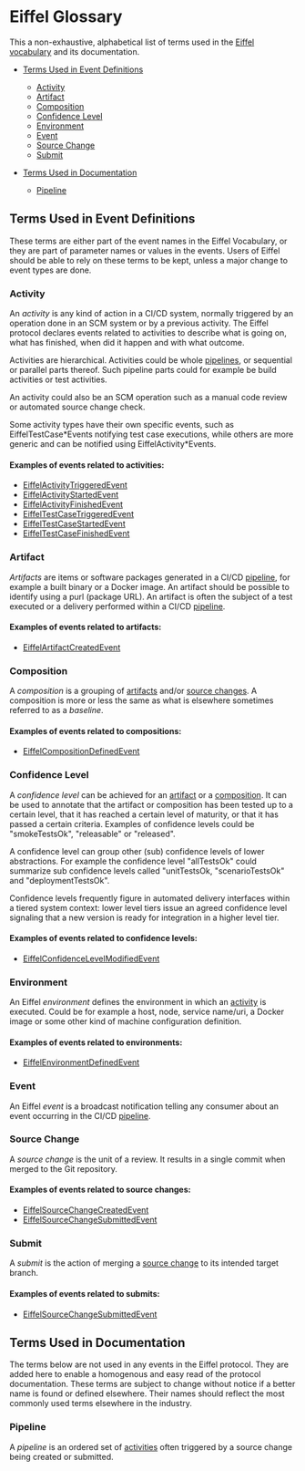 <!---
   Copyright 2020 Ericsson AB.
   For a full list of individual contributors, please see the commit history.

   Licensed under the Apache License, Version 2.0 (the "License");
   you may not use this file except in compliance with the License.
   You may obtain a copy of the License at

       http://www.apache.org/licenses/LICENSE-2.0

   Unless required by applicable law or agreed to in writing, software
   distributed under the License is distributed on an "AS IS" BASIS,
   WITHOUT WARRANTIES OR CONDITIONS OF ANY KIND, either express or implied.
   See the License for the specific language governing permissions and
   limitations under the License.
--->

# Eiffel Glossary
This a non-exhaustive, alphabetical list of terms used in the [Eiffel vocabulary](../eiffel-vocabulary/) and its documentation.

 - [Terms Used in Event Definitions](#terms-used-in-event-definitions)
   - [Activity](#activity)
   - [Artifact](#artifact)
   - [Composition](#composition)
   - [Confidence Level](#confidence-level)
   - [Environment](#environment)
   - [Event](#event)
   - [Source Change](#source-change)
   - [Submit](#submit)

 - [Terms Used in Documentation](#terms-used-in-documentation)
   - [Pipeline](#pipeline)

## Terms Used in Event Definitions
These terms are either part of the event names in the Eiffel Vocabulary, or they are part of parameter names or values in the events. Users of Eiffel should be able to rely on these terms to be kept, unless a major change to event types are done.

### Activity
An _activity_ is any kind of action in a CI/CD system, normally triggered by an operation done in an SCM system or by a previous activity. The Eiffel protocol declares events related to activities to describe what is going on, what has finished, when did it happen and with what outcome.

Activities are hierarchical. Activities could be whole [pipelines](#pipeline), or sequential or parallel parts thereof. Such pipeline parts could for example be build activities or test activities.

An activity could also be an SCM operation such as a manual code review or automated source change check.

Some activity types have their own specific events, such as EiffelTestCase\*Events notifying test case executions, while others are more generic and can be notified using EiffelActivity\*Events.

#### Examples of events related to activities:
- [EiffelActivityTriggeredEvent](../eiffel-vocabulary/EiffelActivityTriggeredEvent.md)
- [EiffelActivityStartedEvent](../eiffel-vocabulary/EiffelActivityStartedEvent.md)
- [EiffelActivityFinishedEvent](../eiffel-vocabulary/EiffelActivityFinishedEvent.md)
- [EiffelTestCaseTriggeredEvent](../eiffel-vocabulary/EiffelTestCaseTriggeredEvent.md)
- [EiffelTestCaseStartedEvent](../eiffel-vocabulary/EiffelTestCaseStartedEvent.md)
- [EiffelTestCaseFinishedEvent](../eiffel-vocabulary/EiffelTestCaseFinishedEvent.md)

### Artifact
_Artifacts_ are items or software packages generated in a CI/CD [pipeline](#pipeline), for example a built binary or a Docker image. An artifact should be possible to identify using a purl (package URL). An artifact is often the subject of a test executed or a delivery performed within a CI/CD [pipeline](#pipeline).

#### Examples of events related to artifacts:
- [EiffelArtifactCreatedEvent](../eiffel-vocabulary/EiffelArtifactCreatedEvent.md)

### Composition
A _composition_ is a grouping of [artifacts](#artifact) and/or [source changes](#source-change). A composition is more or less the same as what is elsewhere sometimes referred to as a _baseline_.

#### Examples of events related to compositions:
- [EiffelCompositionDefinedEvent](../eiffel-vocabulary/EiffelCompositionDefinedEvent.md)

### Confidence Level
A _confidence level_ can be achieved for an [artifact](#artifact) or a [composition](#composition). It can be used to annotate that the artifact or composition has been tested up to a certain level, that it has reached a certain level of maturity, or that it has passed a certain criteria. Examples of confidence levels could be "smokeTestsOk", "releasable" or "released".

A confidence level can group other (sub) confidence levels of lower abstractions. For example the confidence level "allTestsOk" could summarize sub confidence levels called "unitTestsOk, "scenarioTestsOk" and "deploymentTestsOk".

Confidence levels frequently figure in automated delivery interfaces within a tiered system context: lower level tiers issue an agreed confidence level signaling that a new version is ready for integration in a higher level tier.

#### Examples of events related to confidence levels:
- [EiffelConfidenceLevelModifiedEvent](../eiffel-vocabulary/EiffelConfidenceLevelModifiedEvent.md)

### Environment
An Eiffel _environment_ defines the environment in which an [activity](#activity) is executed. Could be for example a host, node, service name/uri, a Docker image or some other kind of machine configuration definition.

#### Examples of events related to environments:
- [EiffelEnvironmentDefinedEvent](../eiffel-vocabulary/EiffelEnvironmentDefinedEvent.md)

### Event
An Eiffel _event_ is a broadcast notification telling any consumer about an event occurring in the CI/CD [pipeline](#pipeline).

### Source Change
A _source change_ is the unit of a review. It results in a single commit when merged to the Git repository.

#### Examples of events related to source changes:
- [EiffelSourceChangeCreatedEvent](../eiffel-vocabulary/EiffelSourceChangeCreatedEvent.md)
- [EiffelSourceChangeSubmittedEvent](../eiffel-vocabulary/EiffelSourceChangeSubmittedEvent.md)

### Submit
A _submit_ is the action of merging a [source change](#source-change) to its intended target branch.

#### Examples of events related to submits:
- [EiffelSourceChangeSubmittedEvent](../eiffel-vocabulary/EiffelSourceChangeSubmittedEvent.md)

## Terms Used in Documentation
The terms below are not used in any events in the Eiffel protocol. They are added here to enable a homogenous and easy read of the protocol documentation. These terms are subject to change without notice if a better name is found or defined elsewhere. Their names should reflect the most commonly used terms elsewhere in the industry.

### Pipeline
A _pipeline_ is an ordered set of [activities](#activity) often triggered by a source change being created or submitted.

